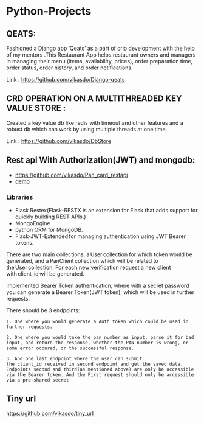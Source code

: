 # Python-Projects


## QEATS:  

Fashioned a Django app ‘Qeats’ as a part of crio development with the help of my mentors .This Restaurant App helps restaurant owners and managers in managing their menu (items, availability, prices), order preparation time, order status, order history, and order notifications.  

Link : https://github.com/vikasdo/Django-qeats  

 
 

## CRD OPERATION ON A MULTITHREADED KEY VALUE STORE : 
Created a key value db like redis with timeout and other features and a robust db which can work by using multiple threads at one time. 

 Link : https://github.com/vikasdo/DbStore 
 
## Rest api With Authorization(JWT) and mongodb: 

 

 

* https://github.com/vikasdo/Pan_card_restapi 
*  [demo](https://youtu.be/iqyrj7DXfDg)

 

### Libraries 

* Flask Restex(Flask-RESTX is an extension for Flask that adds support for quickly building REST APIs.)
* MongoEngine
* python ORM for MongoDB. 
* Flask-JWT-Extended for managing authentication using JWT Bearer tokens. 

There are two main collections, a User collection for which token would be generated, and a PanClient collection which will be related to the User collection. For each new verification request a new client with client_id will be generated. 

 implemented Bearer Token authentication, where with a secret password you can generate a Bearer Token(JWT token), which will be used in further requests. 

There should be 3 endpoints: 
```
1. One where you would generate a Auth token which could be used in further requests. 

2. One where you would take the pan number as input, parse it for bad input, and return the response, whether the PAN number is wrong, or some error occured, or the successful response. 

3. And one last endpoint where the user can submit the client_id received in second endpoint and get the saved data. 
Endpoints second and third(as mentioned above) are only be accessible via the Bearer token. And the First request should only be accessible via a pre-shared secret 
```
##  Tiny url
https://github.com/vikasdo/tiny_url

